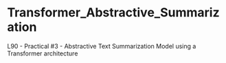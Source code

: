 # Transformer_Abstractive_Summarization
L90 - Practical #3 - Abstractive Text Summarization Model using a Transformer architecture

